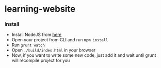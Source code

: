# learning-website

### Install
* Install NodeJS from [here](https://nodejs.org/download/)
* Open your project from CLI and run `npm install`
* Run `grunt watch`
* Open `./build/index.html` in your browser
* Now, if you want to write some new code, just add it and wait until grunt will recompile project for you 


